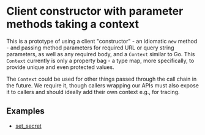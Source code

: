 # Client constructor with parameter methods taking a context

This is a prototype of using a client "constructor" - an idiomatic `new` method - and passing method parameters for
required URL or query string parameters, as well as any required body, and a `Context` similar to Go. This `Context`
currently is only a property bag - a type map, more specifically, to provide unique and even protected values.

The `Context` could be used for other things passed through the call chain in the future. We require it, though callers
wrapping our APIs must also expose it to callers and should ideally add their own context e.g., for tracing.

## Examples

* [set_secret](examples/set_secret.rs)
